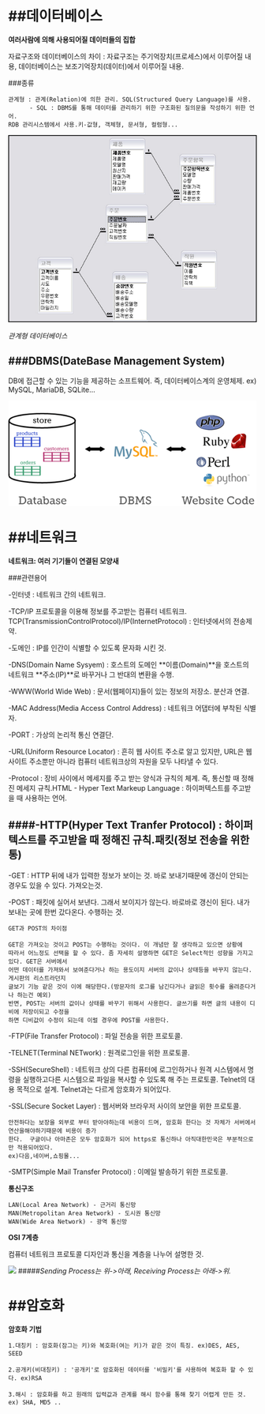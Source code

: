##데이터베이스
====================================
**여러사람에 의해 사용되어질 데이터들의 집합**

자료구조와 데이터베이스의 차이 : 자료구조는 주기억장치(프로세스)에서 이루어질 내용, 데이터베이스는 보조기억장치(데이터)에서 이루어질 내용.

###종류
```
관계형 : 관계(Relation)에 의한 관리. SQL(Structured Query Language)를 사용.         
      - SQL : DBMS를 통해 데이터를 관리하기 위한 구조화된 질의문을 작성하기 위한 언어. 
RDB 관리시스템에서 사용.키-값형, 객체형, 문서형, 컬럼형...
```

![](https://github.com/ssongmo/Study/blob/master/0112/img/relation%20img.jpg?raw=true)

*관계형 데이터베이스*

###DBMS(DateBase Management System)
------------------------------------
DB에 접근할 수 있는 기능을 제공하는 소프트웨어. 즉, 데이터베이스계의 운영체제.    ex) MySQL, MariaDB, SQLite...

![](https://github.com/ssongmo/Study/blob/master/0112/img/DBMS.png?raw=true)

##네트워크
====================================
**네트워크: 여러 기기들이 연결된 모양새**

###관련용어

-인터넷 : 네트워크 간의 네트워크. 

-TCP/IP 프로토콜을 이용해 정보를 주고받는 컴퓨터 네트워크.
    TCP(TransmissionControlProtocol)/IP(InternetProtocol) : 인터넷에서의 전송제약.

-도메인 : IP를 인간이 식별할 수 있도록 문자화 시킨 것.

-DNS(Domain Name Sysyem) : 호스트의 도메인 **이름(Domain)**을 호스트의 네트워크 **주소(IP)**로 바꾸거나 그 반대의 변환을 수행.

-WWW(World Wide Web) : 문서(웹페이지)들이 있는 정보의 저장소. 분산과 연결.

-MAC Address(Media Access Control Address) : 네트워크 어댑터에 부착된 식별자.

-PORT : 가상의 논리적 통신 연결단. 

-URL(Uniform Resource Locator) : 흔히 웹 사이트 주소로 알고 있지만, URL은 웹 사이트 주소뿐만 아니라 컴퓨터 네트워크상의 자원을 모두 나타낼 수 있다. 

-Protocol : 장비 사이에서 메세지를 주고 받는 양식과 규칙의 체계. 즉, 통신할 때 정해진 메세지 규칙.HTML - Hyper Text Markeup Language : 하이퍼텍스트를 주고받을 때 사용하는 언어.

####-HTTP(Hyper Text Tranfer Protocol) : 하이퍼텍스트를 주고받을 때 정해진 규칙.패킷(정보 전송을 위한 통)
------------------------------------------------------------------
-GET : HTTP 뒤에 내가 입력한 정보가 보이는 것. 바로 보내기때문에 갱신이 안되는 경우도 있을 수 있다. 가져오는것.

-POST : 패킷에 실어서 보낸다. 그래서 보이지가 않는다. 바로바로 갱신이 된다. 내가 보내는 곳에 한번 갔다온다. 수행하는 것.
```
GET과 POST의 차이점

GET은 가져오는 것이고 POST는 수행하는 것이다. 이 개념만 잘 생각하고 있으면 상황에 
따라서 어느정도 선택을 할 수 있다. 좀 자세히 설명하면 GET은 Select적인 성향을 가지고 있다. GET은 서버에서
어떤 데이터를 가져와서 보여준다거나 하는 용도이지 서버의 값이나 상태등을 바꾸지 않는다. 게시판의 리스트라던지
글보기 기능 같은 것이 이에 해당한다.(방문자의 로그를 남긴다거나 글읽은 횟수를 올려준다거나 하는건 예외) 
반면, POST는 서버의 값이나 상태를 바꾸기 위해서 사용한다. 글쓰기를 하면 글의 내용이 디비에 저장이되고 수정을 
하면 디비값이 수정이 되는데 이럴 경우에 POST를 사용한다.
```
-FTP(File Transfer Protocol) : 파일 전송을 위한 프로토콜.

-TELNET(Terminal NETwork) : 원격로그인을 위한 프로토콜.

-SSH(SecureShell) : 네트워크 상의 다른 컴퓨터에 로그인하거나 원격 시스템에서 명령을 실행하고다른 시스템으로 파일을 복사할 수 있도록 해 주는 프로토콜. Telnet의 대용 목적으로 설계. Telnet과는 다르게 암호화가 되어있다.

-SSL(Secure Socket Layer) : 웹서버와 브라우저 사이의 보안을 위한 프로토콜. 
```
안전하다는 보장을 외부로 부터 받아야하는데 비용이 드며, 암호화 한다는 것 자체가 서버에서 연산을해야하기때문에 비용이 증가
한다.  구글이나 아마존은 모두 암호화가 되어 https로 통신하나 아직대한민국은 부분적으로만 적용되어있다. 
ex)다음,네이버,쇼핑몰...
```

-SMTP(Simple Mail Transfer Protocol) : 이메일 발송하기 위한 프로토콜.


**통신구조**
```
LAN(Local Area Network) - 근거리 통신망
MAN(Metropolitan Area Network) - 도시권 통신망
WAN(Wide Area Network) - 광역 통신망
```


**OSI 7계층**

컴퓨터 네트워크 프로토콜 디자인과 통신을 계층을 나누어 설명한 것.

![](http://cfile7.uf.tistory.com/image/2752F645565D107C24F8D2)
#####*Sending Process는 위->아래, Receiving Process는 아래->위.*


##암호화
===========================================
**암호화 기법**
```
1.대칭키 : 암호화(잠그는 키)와 복호화(여는 키)가 같은 것이 특징. ex)DES, AES, SEED

2.공개키(비대칭키) : '공개키'로 암호화된 데이터를 '비밀키'를 사용하여 복호화 할 수 있다. ex)RSA

3.해시 : 암호화를 하고 원래의 입력값과 관계를 해시 함수를 통해 찾기 어렵게 만든 것. ex) SHA, MD5 ..
```
